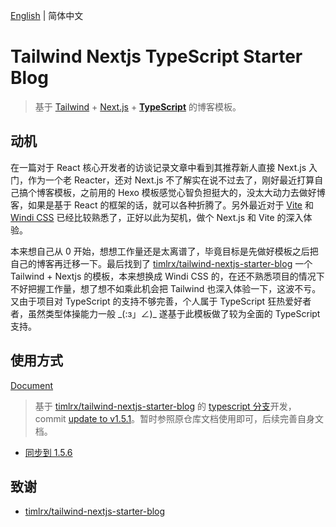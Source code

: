 [English](./README.md) | 简体中文

# Tailwind Nextjs TypeScript Starter Blog

> 基于 [Tailwind](https://github.com/tailwindlabs/tailwindcss) + [Next.js](https://github.com/vercel/next.js) + **[TypeScript](https://github.com/microsoft/TypeScript)** 的博客模板。

## 动机

在一篇对于 React 核心开发者的访谈记录文章中看到其推荐新人直接 Next.js 入门，作为一个老 Reacter，还对 Next.js 不了解实在说不过去了，刚好最近打算自己搞个博客模板，之前用的 Hexo 模板感觉心智负担挺大的，没太大动力去做好博客，如果是基于 React 的框架的话，就可以各种折腾了。另外最近对于 [Vite](https://github.com/vitejs/vite) 和 [Windi CSS](https://github.com/windicss/windicss) 已经比较熟悉了，正好以此为契机，做个 Next.js 和 Vite 的深入体验。

本来想自己从 0 开始，想想工作量还是太离谱了，毕竟目标是先做好模板之后把自己的博客再迁移一下。最后找到了 [timlrx/tailwind-nextjs-starter-blog](https://github.com/timlrx/tailwind-nextjs-starter-blog) 一个 Tailwind + Nextjs 的模板，本来想换成 Windi CSS 的，在还不熟悉项目的情况下不好把握工作量，想了想不如乘此机会把 Tailwind 也深入体验一下，这波不亏。又由于项目对 TypeScript 的支持不够完善，个人属于 TypeScript 狂热爱好者者，虽然类型体操能力一般 \_(:з」∠)\_ 遂基于此模板做了较为全面的 TypeScript 支持。

## 使用方式

[Document](https://github.com/timlrx/tailwind-nextjs-starter-blog#tailwind-nextjs-starter-blog)

> 基于 [timlrx/tailwind-nextjs-starter-blog](https://github.com/timlrx/tailwind-nextjs-starter-blog) 的 [typescript 分支](https://github.com/timlrx/tailwind-nextjs-starter-blog/tree/typescript)开发，commit [update to v1.5.1](https://github.com/timlrx/tailwind-nextjs-starter-blog/tree/8afcd74c2b03111037ab426c0ac913ac87c3b0c1)。暂时参照原仓库文档使用即可，后续完善自身文档。

- [同步到 1.5.6](./CHANGLOG.md#2023.07.15)

## 致谢

- [timlrx/tailwind-nextjs-starter-blog](https://github.com/timlrx/tailwind-nextjs-starter-blog)
